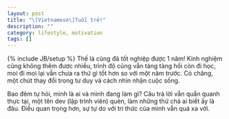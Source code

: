 ```yaml
---
layout: post
title: "\[Vietnamese\]Tuổi trẻ!"
description: ""
category: lifestyle, motivation 
tags: []
---
```

{% include JB/setup %}
Thế là cũng đã tốt nghiệp được 1 năm! Kinh nghiệm cũng không thêm được nhiều, trình độ cũng vẫn tàng tàng hồi còn đi học, moi đi moi lại vẫn chưa ra thứ gì tốt hơn so với một năm trước. Có chăng, một chút thay đổi trong tư duy và cách nhìn nhận cuộc sống.

Bao đêm tự hỏi, mình là ai và mình đang làm gì? Câu trả lời vẫn quẩn quanh thực tại, một tên dev (lập trình viên) quèn, làm những thứ chả ai biết ấy là đâu. Điều quan trọng hơn, sự tự do với tri thức của mình vẫn quá xa vời.
